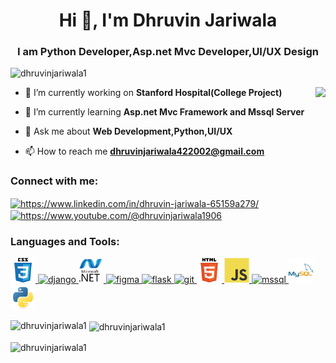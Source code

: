 <h1 align="center">Hi 👋, I'm Dhruvin Jariwala</h1>
<h3 align="center">I am Python Developer,Asp.net Mvc Developer,UI/UX Design</h3>

<p align="left"> <img src="https://komarev.com/ghpvc/?username=dhruvinjariwala1&label=Profile%20views&color=0e75b6&style=flat" alt="dhruvinjariwala1" /> </p>

<img align="right" height="300" src="https://www.bypeople.com/wp-content/uploads/2019/03/people-at-work.gif"  />


- 🔭 I’m currently working on **Stanford Hospital(College Project)**

- 🌱 I’m currently learning **Asp.net Mvc Framework and Mssql Server**

- 💬 Ask me about **Web Development,Python,UI/UX**

- 📫 How to reach me **dhruvinjariwala422002@gmail.com**

<h3 align="left">Connect with me:</h3>
<p align="left">
<a href="https://linkedin.com/in/https://www.linkedin.com/in/dhruvin-jariwala-65159a279/" target="blank"><img align="center" src="https://raw.githubusercontent.com/rahuldkjain/github-profile-readme-generator/master/src/images/icons/Social/linked-in-alt.svg" alt="https://www.linkedin.com/in/dhruvin-jariwala-65159a279/" height="30" width="40" /></a>
<a href="https://www.youtube.com/c/https://www.youtube.com/@dhruvinjariwala1906" target="blank"><img align="center" src="https://raw.githubusercontent.com/rahuldkjain/github-profile-readme-generator/master/src/images/icons/Social/youtube.svg" alt="https://www.youtube.com/@dhruvinjariwala1906" height="30" width="40" /></a>
</p>

<h3 align="left">Languages and Tools:</h3>
<p align="left"> <a href="https://www.w3schools.com/css/" target="_blank" rel="noreferrer"> <img src="https://raw.githubusercontent.com/devicons/devicon/master/icons/css3/css3-original-wordmark.svg" alt="css3" width="40" height="40"/> </a> <a href="https://www.djangoproject.com/" target="_blank" rel="noreferrer"> <img src="https://cdn.worldvectorlogo.com/logos/django.svg" alt="django" width="40" height="40"/> </a> <a href="https://dotnet.microsoft.com/" target="_blank" rel="noreferrer"> <img src="https://raw.githubusercontent.com/devicons/devicon/master/icons/dot-net/dot-net-original-wordmark.svg" alt="dotnet" width="40" height="40"/> </a> <a href="https://www.figma.com/" target="_blank" rel="noreferrer"> <img src="https://www.vectorlogo.zone/logos/figma/figma-icon.svg" alt="figma" width="40" height="40"/> </a> <a href="https://flask.palletsprojects.com/" target="_blank" rel="noreferrer"> <img src="https://www.vectorlogo.zone/logos/pocoo_flask/pocoo_flask-icon.svg" alt="flask" width="40" height="40"/> </a> <a href="https://git-scm.com/" target="_blank" rel="noreferrer"> <img src="https://www.vectorlogo.zone/logos/git-scm/git-scm-icon.svg" alt="git" width="40" height="40"/> </a> <a href="https://www.w3.org/html/" target="_blank" rel="noreferrer"> <img src="https://raw.githubusercontent.com/devicons/devicon/master/icons/html5/html5-original-wordmark.svg" alt="html5" width="40" height="40"/> </a> <a href="https://developer.mozilla.org/en-US/docs/Web/JavaScript" target="_blank" rel="noreferrer"> <img src="https://raw.githubusercontent.com/devicons/devicon/master/icons/javascript/javascript-original.svg" alt="javascript" width="40" height="40"/> </a> <a href="https://www.microsoft.com/en-us/sql-server" target="_blank" rel="noreferrer"> <img src="https://www.svgrepo.com/show/303229/microsoft-sql-server-logo.svg" alt="mssql" width="40" height="40"/> </a> <a href="https://www.mysql.com/" target="_blank" rel="noreferrer"> <img src="https://raw.githubusercontent.com/devicons/devicon/master/icons/mysql/mysql-original-wordmark.svg" alt="mysql" width="40" height="40"/> </a> <a href="https://www.python.org" target="_blank" rel="noreferrer"> <img src="https://raw.githubusercontent.com/devicons/devicon/master/icons/python/python-original.svg" alt="python" width="40" height="40"/> </a> </p>

<p><img align="left" src="https://github-readme-stats.vercel.app/api/top-langs?username=dhruvinjariwala1&show_icons=true&locale=en&layout=compact" alt="dhruvinjariwala1" /></p>

<p>&nbsp;<img align="center" src="https://github-readme-stats.vercel.app/api?username=dhruvinjariwala1&show_icons=true&locale=en" alt="dhruvinjariwala1" /></p>

<p><img align="center" src="https://github-readme-streak-stats.herokuapp.com/?user=dhruvinjariwala1&" alt="dhruvinjariwala1" /></p>
